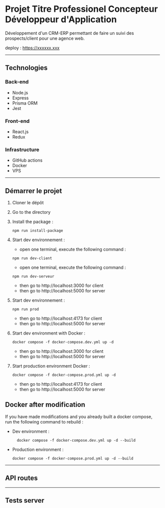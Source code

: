 # Projet Titre Professionel Concepteur Développeur d'Application

Développement d'un CRM-ERP permettant de faire un suivi des prospects/client pour une agence web.

deploy : https://xxxxxx.xxx

---

## Technologies

### Back-end
- Node.js
- Express
- Prisma ORM
- Jest

### Front-end
- React.js
- Redux

### Infrastructure
- GitHub actions
- Docker
- VPS

---

## Démarrer le projet
1. Cloner le dépôt
2. Go to the directory
3. Install the package : 
   ```shell
   npm run install-package
   ```
4. Start dev environnement :
    - open one terminal, execute the following command :
   ```shell
   npm run dev-client
   ```
    - open one terminal, execute the following command :
    ```shell
    npm run dev-serveur
    ```
    - then go to http://localhost:3000 for client
    - then go to http://localhost:5000 for server

5. Start dev environnement :
   ```shell
   npm run prod
   ```
    - then go to http://localhost:4173 for client
    - then go to http://localhost:5000 for server
  

6. Start dev environment with Docker :
    ```shell
    docker compose -f docker-compose.dev.yml up -d
    ```
    - then go to http://localhost:3000 for client
    - then go to http://localhost:5000 for server

7. Start production environment Docker :
    ```shell
    docker compose -f docker-compose.prod.yml up -d
    ```
    - then go to http://localhost:4173 for client
    - then go to http://localhost:5000 for server

## Docker after modification
If you have made modifications and you already built a docker compose, run the following command to rebuild :
- Dev environment :
  ```shell
    docker compose -f docker-compose.dev.yml up -d --build
    ```
- Production environment :
    ```shell
    docker compose -f docker-compose.prod.yml up -d --build
    ```

---

## API routes

---

## Tests server
